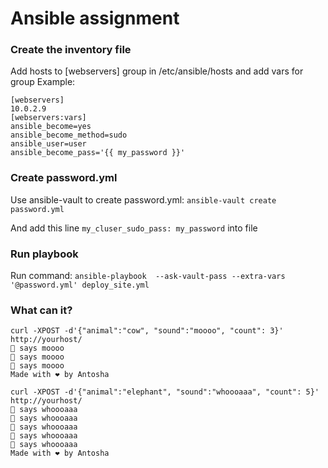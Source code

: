 # Ansible assignment
### Create the inventory file
Add hosts to [webservers] group in /etc/ansible/hosts and add vars for group
Example:
```
[webservers]
10.0.2.9
[webservers:vars]
ansible_become=yes
ansible_become_method=sudo
ansible_user=user
ansible_become_pass='{{ my_password }}'
```
### Create password.yml 
Use ansible-vault to create password.yml:
```ansible-vault create password.yml```

And add this line ```my_cluser_sudo_pass: my_password``` into file


### Run playbook
Run command:
```ansible-playbook  --ask-vault-pass --extra-vars '@password.yml' deploy_site.yml```



### What can it?

```
curl -XPOST -d'{"animal":"cow", "sound":"moooo", "count": 3}' http://yourhost/
🐄 says moooo
🐄 says moooo
🐄 says moooo
Made with ❤️ by Antosha

curl -XPOST -d'{"animal":"elephant", "sound":"whoooaaa", "count": 5}' http://yourhost/
🐘 says whoooaaa
🐘 says whoooaaa
🐘 says whoooaaa
🐘 says whoooaaa
🐘 says whoooaaa
Made with ❤️ by Antosha
```